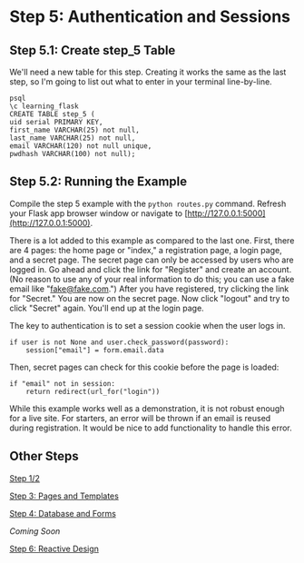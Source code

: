# Step 5: Authentication and Sessions

## Step 5.1: Create step_5 Table

We'll need a new table for this step. Creating it works the same as the last step, so I'm going to list out what to enter in your terminal line-by-line.

```
psql
\c learning_flask
CREATE TABLE step_5 (
uid serial PRIMARY KEY,
first_name VARCHAR(25) not null,
last_name VARCHAR(25) not null,
email VARCHAR(120) not null unique,
pwdhash VARCHAR(100) not null);
```

## Step 5.2: Running the Example

Compile the step 5 example with the ```python routes.py``` command. Refresh your Flask app browser window or navigate to [http://127.0.0.1:5000](http://127.0.0.1:5000). 

There is a lot added to this example as compared to the last one. First, there are 4 pages: the home page or "index," a registration page, a login page, and a secret page. The secret page can only be accessed by users who are logged in. Go ahead and click the link for "Register" and create an account. (No reason to use any of your real information to do this; you can use a fake email like "fake@fake.com.") After you have registered, try clicking the link for "Secret." You are now on the secret page. Now click "logout" and try to click "Secret" again. You'll end up at the login page.

The key to authentication is to set a session cookie when the user logs in. 

```
if user is not None and user.check_password(password):
    session["email"] = form.email.data
```

Then, secret pages can check for this cookie before the page is loaded:

```
if "email" not in session:
    return redirect(url_for("login"))
```

While this example works well as a demonstration, it is not robust enough for a live site. For starters, an error will be thrown if an email is reused during registration. It would be nice to add functionality to handle this error. 

## Other Steps

[Step 1/2](https://github.com/rsm5139/learning-flask)

[Step 3: Pages and Templates](https://github.com/rsm5139/learning-flask/tree/master/step_3)

[Step 4: Database and Forms](https://github.com/rsm5139/learning-flask/tree/master/step_4)

*Coming Soon*

[Step 6: Reactive Design](https://github.com/rsm5139/learning-flask/tree/master/step_6)